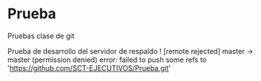 # Prueba
Pruebas clase de git

Prueba de desarrollo del servidor de respaldo
! [remote rejected] master -> master (permission denied)
error: failed to push some refs to 'https://github.com/SCT-EJECUTIVOS/Prueba.git'
